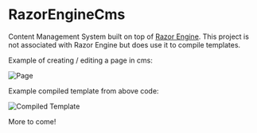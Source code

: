 # RazorEngineCms

Content Management System built on top of [Razor Engine](https://github.com/Antaris/RazorEngine). This project is not associated with Razor Engine but does use it to compile templates.

Example of creating / editing a page in cms:

![Page](https://i.imgur.com/mXKhDdO.png)

Example compiled template from above code:

![Compiled Template](https://i.imgur.com/8AJ7dVk.png)

More to come!

